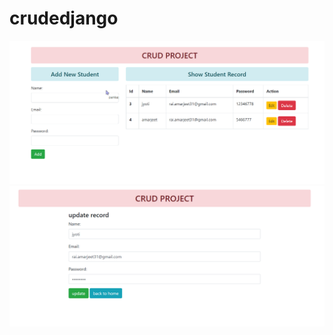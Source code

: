 # crudedjango

<p>
  <img src="https://raw.githubusercontent.com/amar9971/crudedjango/master/screen_shot/d1.png" width="800" />
  </br>
  <img src="https://raw.githubusercontent.com/amar9971/crudedjango/master/screen_shot/d2.png" width="800" /> 
  
</p>

